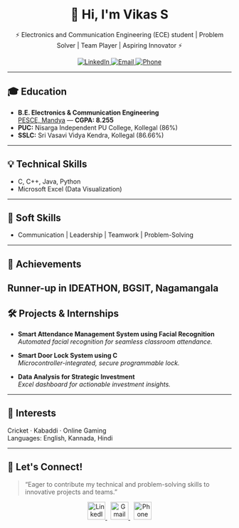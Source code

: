 <h1 align="center">👋 Hi, I'm Vikas S</h1>
<p align="center">⚡ Electronics and Communication Engineering (ECE) student | Problem Solver | Team Player | Aspiring Innovator ⚡</p>

<p align="center">
  <a href="https://www.linkedin.com/in/vikas-s-76a770266" target="_blank">
    <img src="https://img.shields.io/badge/LinkedIn-blue?logo=linkedin&logoColor=white&label=&style=for-the-badge" alt="LinkedIn"/>
  </a>
  <a href="mailto:vikivikas008@gmail.com">
    <img src="https://img.shields.io/badge/Email-red?logo=gmail&logoColor=white&label=&style=for-the-badge" alt="Email"/>
  </a>
  <a href="tel:+919663125670">
    <img src="https://img.shields.io/badge/Call-9663125670-success?logo=whatsapp&logoColor=white&label=&style=for-the-badge" alt="Phone"/>
  </a>
</p>

---

## 🎓 Education

- **B.E. Electronics & Communication Engineering**  
  <a href="https://pesce.ac.in" target="_blank">PESCE, Mandya</a> &mdash; <b>CGPA: 8.255</b>
- **PUC:** Nisarga Independent PU College, Kollegal (86%)
- **SSLC:** Sri Vasavi Vidya Kendra, Kollegal (86.66%)

---

## 💡 Technical Skills

- C, C++, Java, Python
- Microsoft Excel (Data Visualization)

---

## 🤝 Soft Skills

- Communication | Leadership | Teamwork | Problem-Solving

---

## 🏅 Achievements


 <b> Runner-up in </b><b><b>IDEATHON</b></b><b>, BGSIT, Nagamangala
</b>
---

## 🛠 Projects & Internships

- **Smart Attendance Management System using Facial Recognition**  
  *Automated facial recognition for seamless classroom attendance.*

- **Smart Door Lock System using C**  
  *Microcontroller-integrated, secure programmable lock.*

- **Data Analysis for Strategic Investment**  
  *Excel dashboard for actionable investment insights.*

---

## 🌱 Interests

Cricket · Kabaddi · Online Gaming  
Languages: English, Kannada, Hindi

---

## 📌 Let's Connect!

> “Eager to contribute my technical and problem-solving skills to innovative projects and teams.”

<p align="center">
  <a href="https://www.linkedin.com/in/vikas-s-76a770266" target="_blank">
    <img src="https://img.icons8.com/color/48/000000/linkedin.png" alt="LinkedIn" width="40"/>
  </a>
  &nbsp;
  <a href="mailto:vikivikas008@gmail.com">
    <img src="https://img.icons8.com/color/48/000000/gmail--v1.png" alt="Gmail" width="40"/>
  </a>
  &nbsp;
  <a href="tel:+919663125670">
    <img src="https://img.icons8.com/color/48/000000/phone.png" alt="Phone" width="40"/>
  </a>
</p>
